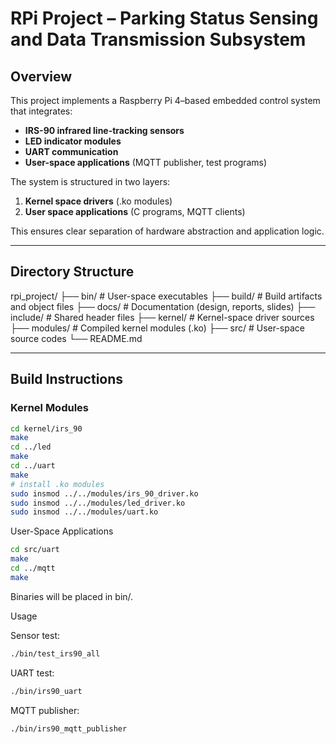 # RPi Project – Parking Status Sensing and Data Transmission Subsystem

## Overview
This project implements a Raspberry Pi 4–based embedded control system that integrates:
- **IRS-90 infrared line-tracking sensors**
- **LED indicator modules**
- **UART communication**
- **User-space applications** (MQTT publisher, test programs)

The system is structured in two layers:
1. **Kernel space drivers** (.ko modules)  
2. **User space applications** (C programs, MQTT clients)

This ensures clear separation of hardware abstraction and application logic.

---

## Directory Structure
rpi_project/
├── bin/       # User-space executables
├── build/     # Build artifacts and object files
├── docs/      # Documentation (design, reports, slides)
├── include/   # Shared header files
├── kernel/    # Kernel-space driver sources
├── modules/   # Compiled kernel modules (.ko)
├── src/       # User-space source codes
└── README.md

---

## Build Instructions

### Kernel Modules
```bash
cd kernel/irs_90
make
cd ../led
make
cd ../uart
make
# install .ko modules
sudo insmod ../../modules/irs_90_driver.ko
sudo insmod ../../modules/led_driver.ko
sudo insmod ../../modules/uart.ko
```

User-Space Applications
```bash
cd src/uart
make
cd ../mqtt
make
```

Binaries will be placed in bin/.

Usage

Sensor test:
```bash
./bin/test_irs90_all
```


UART test:
```bash
./bin/irs90_uart
```


MQTT publisher:
```bash
./bin/irs90_mqtt_publisher
```
